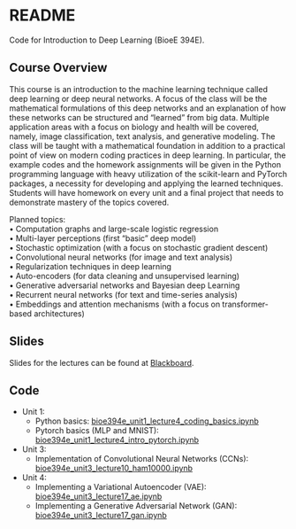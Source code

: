 # README

Code for Introduction to Deep Learning (BioeE 394E).

## Course Overview
This course is an introduction to the machine learning technique called deep learning or deep neural networks. A focus of the class will be the mathematical formulations of this deep networks and an explanation of how these networks can be structured and “learned” from big data. Multiple application areas with a focus on biology and health will be covered, namely, image classification, text analysis, and generative modeling. The class will be taught with a mathematical foundation in addition to a practical point of view on modern coding practices in deep learning. In particular, the example codes and the homework assignments will be given in the Python programming language with heavy utilization of the scikit-learn and PyTorch packages, a necessity for developing and applying the learned techniques. Students will have homework on every unit and a final project that needs to demonstrate mastery of the topics covered.

Planned topics:  
• Computation graphs and large-scale logistic regression  
• Multi-layer perceptions (first “basic” deep model)  
• Stochastic optimization (with a focus on stochastic gradient descent)  
• Convolutional neural networks (for image and text analysis)  
• Regularization techniques in deep learning  
• Auto-encoders (for data cleaning and unsupervised learning)  
• Generative adversarial networks and Bayesian deep Learning  
• Recurrent neural networks (for text and time-series analysis)  
• Embeddings and attention mechanisms (with a focus on transformer-based architectures)

## Slides
Slides for the lectures can be found at [Blackboard](https://blackboard.kaust.edu.sa/ultra/courses/_31400_1/outline).

## Code
* Unit 1:
    * Python basics: [bioe394e_unit1_lecture4_coding_basics.ipynb](https://github.com/rhenaog/bioe394e/blob/main/bioe394e_unit1_lecture4_coding_basics.ipynb)
    * Pytorch basics (MLP and MNIST): [bioe394e_unit1_lecture4_intro_pytorch.ipynb](https://github.com/rhenaog/bioe394e/blob/main/bioe394e_unit1_lecture4_intro_pytorch.ipynb)
* Unit 3:
    * Implementation of Convolutional Neural Networks (CCNs): [bioe394e_unit3_lecture10_ham10000.ipynb](https://github.com/rhenaog/bioe394e/blob/main/bioe394e_unit3_lecture10_ham10000.ipynb)
* Unit 4:
    * Implementing a Variational Autoencoder (VAE): [bioe394e_unit3_lecture17_ae.ipynb](https://github.com/rhenaog/bioe394e/blob/main/bioe394e_unit3_lecture17_ae.ipynb)
    * Implementing a Generative Adversarial Network (GAN): [bioe394e_unit3_lecture17_gan.ipynb](https://github.com/rhenaog/bioe394e/blob/main/bioe394e_unit3_lecture17_gan.ipynb)


